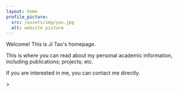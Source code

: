```yaml
---
layout: home
profile_picture:
  src: /assets/img/you.jpg
  alt: website picture
---
```


<p>
  Welcome! This is Ji Tao's homepage.
</p>

<p>
This is where you can read about my personal academic information, including publications; projects; etc.
</p>

<p>
If you are interested in me, you can contact me directly.
</p>>
